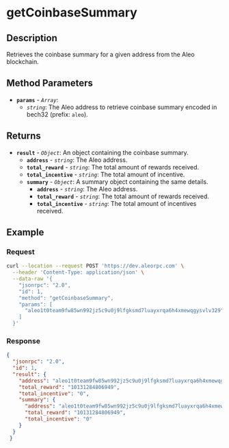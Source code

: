 # getCoinbaseSummary

## Description

Retrieves the coinbase summary for a given address from the Aleo blockchain.

## Method Parameters

- **`params`** - *`Array`*:
  - *`string`*: The Aleo address to retrieve coinbase summary encoded in bech32 (prefix: `aleo`).

## Returns

- **`result`** - *`Object`*: An object containing the coinbase summary.
  - **`address`** - *`string`*: The Aleo address.
  - **`total_reward`** - *`string`*: The total amount of rewards received.
  - **`total_incentive`** - *`string`*: The total amount of incentive.
  - **`summary`** - *`Object`*: A summary object containing the same details.
    - **`address`** - *`string`*: The Aleo address.
    - **`total_reward`** - *`string`*: The total amount of rewards received.
    - **`total_incentive`** - *`string`*: The total amount of incentives received.

## Example

### Request

```bash
curl --location --request POST 'https://dev.aleorpc.com' \
  --header 'Content-Type: application/json' \
  --data-raw '{
    "jsonrpc": "2.0",
    "id": 1,
    "method": "getCoinbaseSummary",
    "params": [
      "aleo1t0team9fw85wn992jz5c9u0j9lfgksmd7luayxrqa6h4xmewqgysvlv329"
    ]
  }'
```

### Response

```json
{
  "jsonrpc": "2.0",
  "id": 1,
  "result": {
    "address": "aleo1t0team9fw85wn992jz5c9u0j9lfgksmd7luayxrqa6h4xmewqgysvlv329",
    "total_reward": "10131284806949",
    "total_incentive": "0",
    "summary": {
      "address": "aleo1t0team9fw85wn992jz5c9u0j9lfgksmd7luayxrqa6h4xmewqgysvlv329",
      "total_reward": "10131284806949",
      "total_incentive": "0"
    }
  }
 }
```
